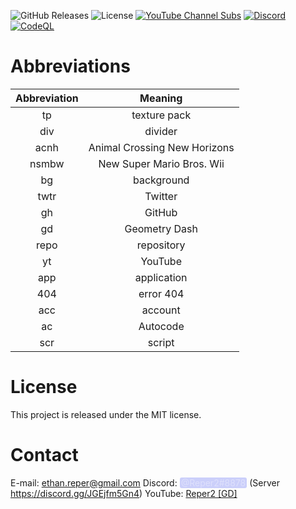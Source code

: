 <style>
discord-mention {
	border-radius: 3px;
	padding: 0 2px;
	background-color: #5865F24D;
	color: #DEE0FC;
	cursor: pointer;
}
</style>

![GitHub Releases](https://img.shields.io/github/v/release/Reper2/Downloadable-Files?include_prereleases&sort=semver)
![License](https://img.shields.io/github/license/Reper2/downloadable-files)
[![YouTube Channel Subs](https://img.shields.io/youtube/channel/subscribers/UCofCDfLjs_TkiC-p0-k_9XA?color=%23FF6969&label=Reper2%20%5BGD%5D&logo=youtube&logoColor=%23FF0000&style=flat)](https://www.youtube.com/channel/UCofCDfLjs_TkiC-p0-k_9XA)
[![Discord](https://img.shields.io/discord/771861170256085023?color=%237289DA&label=Official%20Server&logo=discord)](https://discord.gg/JGEjfm5Gn4)
[![CodeQL](https://github.com/Reper2/downloadable-files/actions/workflows/codeql-analysis.yml/badge.svg)](https://github.com/Reper2/downloadable-files/actions/workflows/codeql-analysis.yml)

# Abbreviations

| Abbreviation | Meaning |
| :----------: | :-----: |
| tp           | texture pack |
| div          | divider |
| acnh         | Animal Crossing New Horizons |
| nsmbw        | New Super Mario Bros. Wii |
| bg           | background |
| twtr         | Twitter |
| gh           | GitHub |
| gd           | Geometry Dash |
| repo         | repository |
| yt           | YouTube |
| app          | application |
| 404          | error 404 |
| acc          | account |
| ac           | Autocode |
| scr          | script |
    
# License
This project is released under the MIT license.

# Contact
E-mail: [ethan.reper@gmail.com](mailto:ethan.reper@gmail.com)
Discord: <discord-mention>@Reper2#8878</discord-mention> (Server https://discord.gg/JGEjfm5Gn4)
YouTube: [Reper2 [GD]](https://www.youtube.com/channel/UCofCDfLjs_TkiC-p0-k_9XA)
